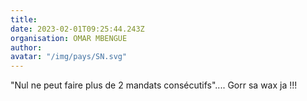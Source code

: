 ```yaml
---
title: 
date: 2023-02-01T09:25:44.243Z
organisation: OMAR MBENGUE
author: 
avatar: "/img/pays/SN.svg"
---
```


"Nul ne peut faire plus de 2 mandats consécutifs"....
Gorr sa wax ja !!!